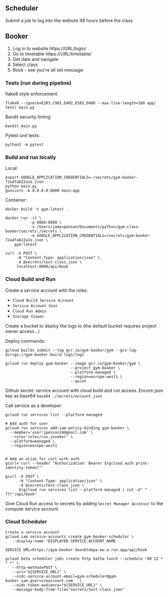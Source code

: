 

## Scheduler
Submit a job to log into the website 48 hours before the class

## Booker
1. Log in to website https://URL/login/
2. Go to timetable https://URL/timetable/
3. Get date and navigate
4. Select class
5. Book - see you're all set message

### Tests (run during pipeline)

flake8 style enforcement:

`flake8 --ignore=E203,C901,E402,E501,D400 --max-line-length=160 app/ test/ main.py`

Bandit security linting:

`bandit main.py`

Pytest unit tests:

`python3 -m pytest`

### Build and run locally
Local:
```
export GOOGLE_APPLICATION_CREDENTIALS=./secrets/gym-booker-72a4fa622a1e.json
python main.py
gunicorn -b 0.0.0.0:8080 main:app
```

Container:
```
docker build -t gym:latest .

docker run -it \
           -p 8080:8080 \
           -v /Users/jamespenson/Documents/python/gym-class-booker/secrets:/secrets \
           -e GOOGLE_APPLICATION_CREDENTIALS=/secrets/gym-booker-72a4fa622a1e.json \
    gym:latest

curl -X POST \
     -H "Content-Type: application/json" \
     -d @secrets/test-class.json \
     localhost:8080/api/book
```

### Cloud Build and Run
Create a service account with the roles:
- `Cloud Build Service Account`
- `Service Account User`
- `Cloud Run Admin`
- `Storage Viewer`

Create a bucket to deploy the logs to (the default bucket requires project owner access...)

Deploy commands:
```
gcloud builds submit --tag gcr.io/gym-booker/gym --gcs-log-dir=gs://gym-booker-build-logs/logs

gcloud run deploy gym-booker --image gcr.io/gym-booker/gym \
                             --project gym-booker \
                             --platform managed \
                             --region=europe-west1 \
                             --quiet
```

Github secret: service account with cloud build and run access. Encore json key as base64 `base64 ./secrets/account.json`

Call service as a developer
```
gcloud run services list --platform managed

# Add auth for user
gcloud run services add-iam-policy-binding gym-booker \
  --member='user:jpenson24@gmail.com' \
  --role='roles/run.invoker' \
  --platform=managed \
  --region=europe-west1


# Add an alias for curl with auth
gcurl='curl --header "Authorization: Bearer $(gcloud auth print-identity-token)"'

gcurl -X POST \
      -H "Content-Type: application/json" \
      -d @secrets/test-class.json \
      $(gcloud run services list --platform managed | cut -d" " -f7)"/api/book"
```

Give Cloud Run access to secrets by adding `Secret Manager Accessor` to the compute service account.


### Cloud Scheduler


```
Create a service account
gcloud iam service-accounts create gym-booker-scheduler \
   --display-name "DISPLAYED-SERVICE-ACCOUNT_NAME

SERVICE_URL=https://gym-booker-5exxbtdepa-ew.a.run.app/api/book

gcloud beta scheduler jobs create http hatha-lunch --schedule "00 12 * * *" \
   --http-method=POST \
   --uri="${SERVICE_URL}" \
   --oidc-service-account-email=gym-scheduler@gym-booker.iam.gserviceaccount.com   \
   --oidc-token-audience="${SERVICE_URL}" \
   --message-body-from-file="secrets/test-class.json"

```